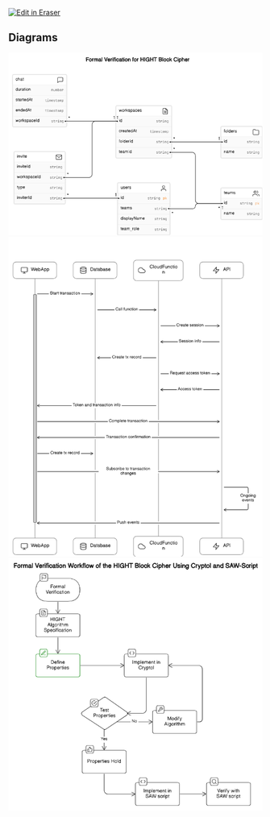 <p><a target="_blank" href="https://app.eraser.io/workspace/6qL3OfWKA1lV77xZohs6" id="edit-in-eraser-github-link"><img alt="Edit in Eraser" src="https://firebasestorage.googleapis.com/v0/b/second-petal-295822.appspot.com/o/images%2Fgithub%2FOpen%20in%20Eraser.svg?alt=media&amp;token=968381c8-a7e7-472a-8ed6-4a6626da5501"></a></p>








<!-- eraser-additional-content -->
## Diagrams
<!-- eraser-additional-files -->
<a href="/FV for HIGHT-Formal Verification for HIGHT Block Cipher-1.eraserdiagram" data-element-id="i1ejH5D-FqM_88NvZXq3L"><img src="/.eraser/6qL3OfWKA1lV77xZohs6___MLcnuqiMBzUCptOlkksZrtqRQO53___---diagram----40fd4a1139b30095979c8189efae2571-Formal-Verification-for-HIGHT-Block-Cipher.png" alt="" data-element-id="i1ejH5D-FqM_88NvZXq3L" /></a>
<a href="/FV for HIGHT-Transaction Processing Flow-2.eraserdiagram" data-element-id="E0uTMELk0-LsgilfQOveI"><img src="/.eraser/6qL3OfWKA1lV77xZohs6___MLcnuqiMBzUCptOlkksZrtqRQO53___---diagram----ecfc331c5a96cc48b11faa9426a2c3de-Transaction-Processing-Flow.png" alt="" data-element-id="E0uTMELk0-LsgilfQOveI" /></a>
<a href="/FV for HIGHT-Formal Verification Workflow of the HIGHT Block Cipher Using Cryptol and SAW-Script-3.eraserdiagram" data-element-id="Ljxp5VZ5T2xoff995H_Wn"><img src="/.eraser/6qL3OfWKA1lV77xZohs6___MLcnuqiMBzUCptOlkksZrtqRQO53___---diagram----81333bcc3baa1c363ae42b18a82a0c55-Formal-Verification-Workflow-of-the-HIGHT-Block-Cipher-Using-Cryptol-and-SAW-Script.png" alt="" data-element-id="Ljxp5VZ5T2xoff995H_Wn" /></a>
<!-- end-eraser-additional-files -->
<!-- end-eraser-additional-content -->
<!--- Eraser file: https://app.eraser.io/workspace/6qL3OfWKA1lV77xZohs6 --->